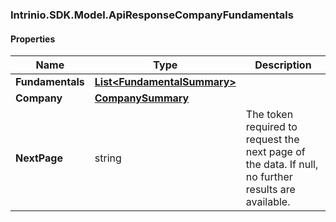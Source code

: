 [//]: # (CLASS:Intrinio.SDK.Model.ApiResponseCompanyFundamentals)

[//]: # (KIND:object)

### Intrinio.SDK.Model.ApiResponseCompanyFundamentals
#### Properties

[//]: # (START_DEFINITION)

Name | Type | Description
------------ | ------------- | -------------
**Fundamentals** | [**List&lt;FundamentalSummary&gt;**](FundamentalSummary.md) |  &nbsp;
**Company** | [**CompanySummary**](CompanySummary.md) |  &nbsp;
**NextPage** | string | The token required to request the next page of the data. If null, no further results are available. &nbsp;

[//]: # (END_DEFINITION)


[//]: # (CONTAINED_CLASS:Intrinio.SDK.Model.FundamentalSummary)


[//]: # (CONTAINED_CLASS:Intrinio.SDK.Model.CompanySummary)



